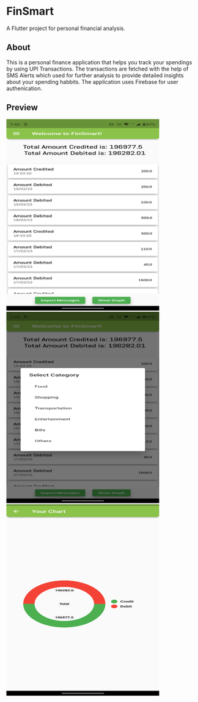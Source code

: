 # FinSmart

A Flutter project for personal financial analysis.

## About

This is a personal finance application that helps you track your spendings by using UPI Transactions. The transactions are fetched with the help of SMS Alerts which used for further analysis to provide detailed insights about your spending habbits. The application uses Firebase for user authenication.

## Preview

<img src = "https://github.com/adityaaa-31/FinSmart/blob/main/assets/images/Picture1.png" width =  400 px height = 500px /> <img src = "https://github.com/adityaaa-31/FinSmart/blob/main/assets/images/Picture2.png" width = 400 px height = 500px /> <img src = "https://github.com/adityaaa-31/FinSmart/blob/main/assets/images/Picture3.png" width = 400px height = 500 px/>
